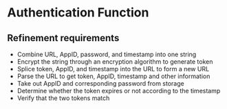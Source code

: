 # Authentication Function

## Refinement requirements

- Combine URL, AppID, password, and timestamp into one string
- Encrypt the string through an encryption algorithm to generate token
- Splice token, AppID, and timestamp into the URL to form a new URL
- Parse the URL to get token, AppID, timestamp and other information
- Take out AppID and corresponding password from storage
- Determine whether the token expires or not according to the timestamp
- Verify that the two tokens match
